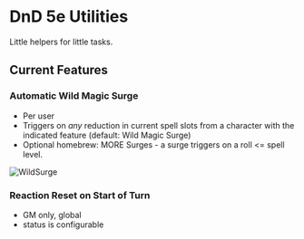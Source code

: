 # DnD 5e Utilities
Little helpers for little tasks.

## Current Features

### Automatic Wild Magic Surge
- Per user
- Triggers on *any* reduction in current spell slots from a character with the indicated feature (default: Wild Magic Surge)
- Optional homebrew: MORE Surges - a surge triggers on a roll <= spell level.

![WildSurge](https://github.com/trioderegion/dnd5e-helpers/raw/master/.github/surge-output.webp)
### Reaction Reset on Start of Turn
- GM only, global
- status is configurable
